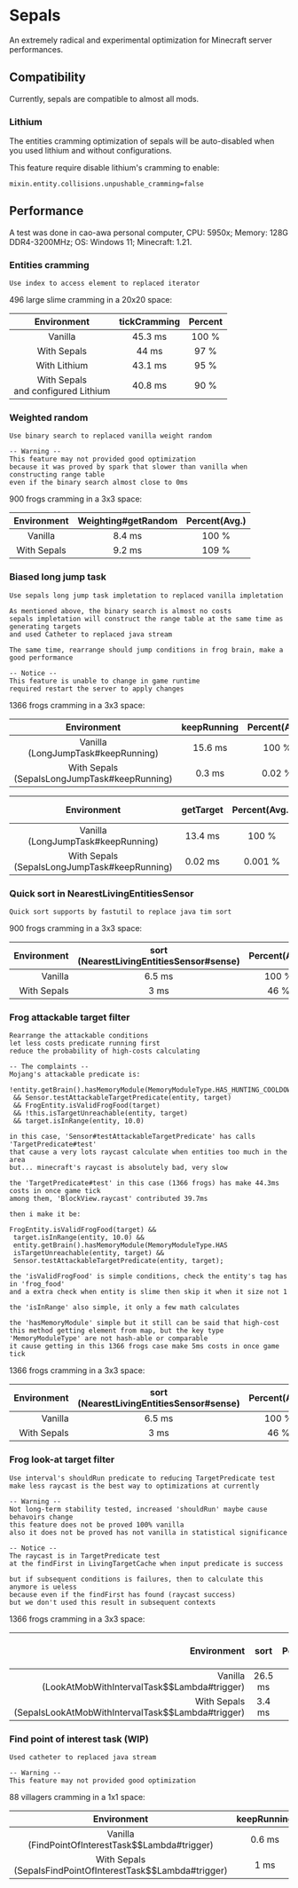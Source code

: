 # Sepals

An extremely radical and experimental optimization for Minecraft server performances.

## Compatibility

Currently, sepals are compatible to almost all mods.

### Lithium

The entities cramming optimization of sepals will be auto-disabled when you used lithium and without configurations.

This feature require disable lithium's cramming to enable:

```properties
mixin.entity.collisions.unpushable_cramming=false
```

## Performance

A test was done in cao-awa personal computer, CPU: 5950x; Memory: 128G DDR4-3200MHz; OS: Windows 11; Minecraft: 1.21.

### Entities cramming

```
Use index to access element to replaced iterator
```

496 large slime cramming in a 20x20 space:

|               Environment               | tickCramming | Percent |
|:---------------------------------------:|:------------:|:-------:|
|                 Vanilla                 |   45.3 ms    |  100 %  |
|               With Sepals               |    44 ms     |  97 %   |
|              With Lithium               |   43.1 ms    |  95 %   |
| With Sepals<br/> and configured Lithium |   40.8 ms    |  90 %   |

### Weighted random

```
Use binary search to replaced vanilla weight random

-- Warning --
This feature may not provided good optimization
because it was proved by spark that slower than vanilla when constructing range table
even if the binary search almost close to 0ms
```

900 frogs cramming in a 3x3 space:

| Environment | Weighting#getRandom | Percent(Avg.) |
|:-----------:|:-------------------:|:-------------:|
|   Vanilla   |       8.4 ms        |     100 %     |
| With Sepals |       9.2 ms        |     109 %     |

### Biased long jump task

```
Use sepals long jump task impletation to replaced vanilla impletation

As mentioned above, the binary search is almost no costs
sepals impletation will construct the range table at the same time as generating targets
and used Catheter to replaced java stream

The same time, rearrange should jump conditions in frog brain, make a good performance

-- Notice --
This feature is unable to change in game runtime
required restart the server to apply changes
```

1366 frogs cramming in a 3x3 space:

|                     Environment                     | keepRunning | Percent(Avg.) |
|:---------------------------------------------------:|:-----------:|:-------------:|
|      Vanilla <br /> (LongJumpTask#keepRunning)      |   15.6 ms   |     100 %     |
| With Sepals <br /> (SepalsLongJumpTask#keepRunning) |   0.3 ms    |    0.02 %     |

|                     Environment                     | getTarget | Percent(Avg.) | Percent(in ```keepRunning```) |
|:---------------------------------------------------:|:---------:|:-------------:|:-----------------------------:|
|      Vanilla <br /> (LongJumpTask#keepRunning)      |  13.4 ms  |     100 %     |             85 %              |
| With Sepals <br /> (SepalsLongJumpTask#keepRunning) |  0.02 ms  |    0.001 %    |            0.06 %             |

### Quick sort in NearestLivingEntitiesSensor

```
Quick sort supports by fastutil to replace java tim sort
```

900 frogs cramming in a 3x3 space:

| Environment | sort (NearestLivingEntitiesSensor#sense) | Percent(Avg.) |
|------------:|:----------------------------------------:|:-------------:|
|     Vanilla |                  6.5 ms                  |     100 %     |
| With Sepals |                   3 ms                   |     46 %      |

### Frog attackable target filter

```
Rearrange the attackable conditions
let less costs predicate running first
reduce the probability of high-costs calculating

-- The complaints --
Mojang's attackable predicate is:

!entity.getBrain().hasMemoryModule(MemoryModuleType.HAS_HUNTING_COOLDOWN)
 && Sensor.testAttackableTargetPredicate(entity, target)
 && FrogEntity.isValidFrogFood(target)
 && !this.isTargetUnreachable(entity, target)
 && target.isInRange(entity, 10.0)

in this case, 'Sensor#testAttackableTargetPredicate' has calls 'TargetPredicate#test'
that cause a very lots raycast calculate when entities too much in the area
but... minecraft's raycast is absolutely bad, very slow

the 'TargetPredicate#test' in this case (1366 frogs) has make 44.3ms costs in once game tick
among them, 'BlockView.raycast' contributed 39.7ms

then i make it be:

FrogEntity.isValidFrogFood(target) && 
 target.isInRange(entity, 10.0) && 
 entity.getBrain().hasMemoryModule(MemoryModuleType.HAS
 isTargetUnreachable(entity, target) && 
 Sensor.testAttackableTargetPredicate(entity, target);
 
the 'isValidFrogFood' is simple conditions, check the entity's tag has in 'frog_food'
and a extra check when entity is slime then skip it when it size not 1

the 'isInRange' also simple, it only a few math calculates

the 'hasMemoryModule' simple but it still can be said that high-cost
this method getting element from map, but the key type 'MemoryModuleType' are not hash-able or comparable
it cause getting in this 1366 frogs case make 5ms costs in once game tick
```

1366 frogs cramming in a 3x3 space:

| Environment | sort (NearestLivingEntitiesSensor#sense) | Percent(Avg.) |
|------------:|:----------------------------------------:|:-------------:|
|     Vanilla |                  6.5 ms                  |     100 %     |
| With Sepals |                   3 ms                   |     46 %      |

### Frog look-at target filter

```
Use interval's shouldRun predicate to reducing TargetPredicate test
make less raycast is the best way to optimizations at currently

-- Warning --
Not long-term stability tested, increased 'shouldRun' maybe cause behavoirs change
this feature does not be proved 100% vanilla
also it does not be proved has not vanilla in statistical significance

-- Notice --
The raycast is in TargetPredicate test
at the findFirst in LivingTargetCache when input predicate is success

but if subsequent conditions is failures, then to calculate this anymore is ueless
because even if the findFirst has found (raycast success)
but we don't used this result in subsequent contexts  
```

1366 frogs cramming in a 3x3 space:

|                                                          Environment |  sort   | Percent(Avg.) | The ```raycast``` time | The ```raycast``` percent |
|---------------------------------------------------------------------:|:-------:|:-------------:|:----------------------:|:-------------------------:|
|           Vanilla <br /> (LookAtMobWithIntervalTask$$Lambda#trigger) | 26.5 ms |     100 %     |        25.1 ms         |           94 %            |
| With Sepals <br /> (SepalsLookAtMobWithIntervalTask$$Lambda#trigger) | 3.4 ms  |     13 %      |         3.3 ms         |           97 %            |

### Find point of interest task (WIP)

```
Used catheter to replaced java stream

-- Warning --
This feature may not provided good optimization
```

88 villagers cramming in a 1x1 space:

|                            Environment                             | keepRunning | Percent(Avg.) |
|:------------------------------------------------------------------:|:-----------:|:-------------:|
|      Vanilla <br /> (FindPointOfInterestTask$$Lambda#trigger)      |   0.6 ms    |     100 %     |
| With Sepals <br /> (SepalsFindPointOfInterestTask$$Lambda#trigger) |    1 ms     |     166 %     |
